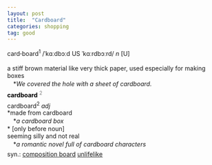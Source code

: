 ```yaml
---
layout: post
title:  "Cardboard"
categories: shopping
tag: good
---
```

<DIV style="MARGIN: 0px 0px 5px">card<B>·</B>board<SUP>1</SUP> /ˈkɑːdbɔːd US ˈkɑːrdbɔːrd/ <I>n</I> [U] <BR><BR>a stiff brown material like very thick paper, used especially for making boxes<BR>　*<I>We covered the hole with a sheet of cardboard.</I></DIV>
<DIV style="COLOR: #808080; MARGIN: 0px 0px 5px; LINE-HEIGHT: normal"><SPAN style="FONT-SIZE: 10.5pt; COLOR: #000000; LINE-HEIGHT: normal"><B>cardboard</B></SPAN> <SUP style="FONT-SIZE: 83%; LINE-HEIGHT: normal">2</SUP> </DIV>
<DIV style="MARGIN: 0px 0px 5px">cardboard<SUP>2</SUP> <I>adj</I> <BR>*made from cardboard<BR>　*<I>a cardboard box</I><BR>* [only before noun] <BR>seeming silly and not real<BR>　*<I>a romantic novel full of cardboard characters</I></DIV>
<DIV style="MARGIN: 0px 0px 5px">
<DIV style="MARGIN: 4px 0px">syn.: <A href="{{ site.baseurl }}/composition%20board"><U>composition board</U></A> <A href="{{ site.baseurl }}/unlifelike"><U>unlifelike</U></A></DIV></DIV>
